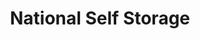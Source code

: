 ---
title: "National Self Storage"
url: /tucson/national-self-storage-south-houghton-road-5/
shop: storage rental
---